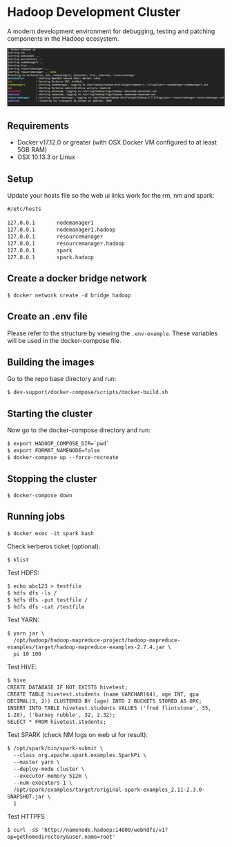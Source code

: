 # Hadoop Development Cluster
A modern development environment for debugging, testing and patching components in the Hadoop ecosystem.

![alt text](other/docker-compose.png "Hadoop Docker Compose")

## Requirements
- Docker v17.12.0 or greater (with OSX Docker VM configured to at least 5GB RAM)
- OSX 10.13.3 or Linux

## Setup
Update your hosts file so the web ui links work for the rm, nm and spark:
```
#/etc/hosts

127.0.0.1       nodemanager1
127.0.0.1       nodemanager1.hadoop
127.0.0.1       resourcemanager
127.0.0.1       resourcemanager.hadoop
127.0.0.1       spark
127.0.0.1       spark.hadoop
```

## Create a docker bridge network
```
$ docker network create -d bridge hadoop
```

## Create an .env file
Please refer to the structure by viewing the `.env-example`. These variables will be used in the docker-compose file.

## Building the images
Go to the repo base directory and run:
```
$ dev-support/docker-compose/scripts/docker-build.sh
```

## Starting the cluster
Now go to the docker-compose directory and run:
```
$ export HADOOP_COMPOSE_DIR=`pwd`
$ export FORMAT_NAMENODE=false
$ docker-compose up --force-recreate
```

## Stopping the cluster
```
$ docker-compose down

```

## Running jobs
```
$ docker exec -it spark bash
```
Check kerberos ticket (optional):
```
$ klist
```
Test HDFS:
```
$ echo abc123 > testfile
$ hdfs dfs -ls /
$ hdfs dfs -put testfile /
$ hdfs dfs -cat /testfile
```
Test YARN:
```
$ yarn jar \
  /opt/hadoop/hadoop-mapreduce-project/hadoop-mapreduce-examples/target/hadoop-mapreduce-examples-2.7.4.jar \
  pi 10 100
```
Test HIVE:
```
$ hive
CREATE DATABASE IF NOT EXISTS hivetest;
CREATE TABLE hivetest.students (name VARCHAR(64), age INT, gpa DECIMAL(3, 2)) CLUSTERED BY (age) INTO 2 BUCKETS STORED AS ORC;
INSERT INTO TABLE hivetest.students VALUES ('fred flintstone', 35, 1.28), ('barney rubble', 32, 2.32);
SELECT * FROM hivetest.students;
```
Test SPARK (check NM logs on web ui for result):
```
$ /opt/spark/bin/spark-submit \
  --class org.apache.spark.examples.SparkPi \
  --master yarn \
  --deploy-mode cluster \
  --executor-memory 512m \
  --num-executors 1 \
  /opt/spark/examples/target/original-spark-examples_2.11-2.3.0-SNAPSHOT.jar \
  1
```
Test HTTPFS
```
$ curl -sS 'http://namenode.hadoop:14000/webhdfs/v1?op=gethomedirectory&user.name=root'
```
